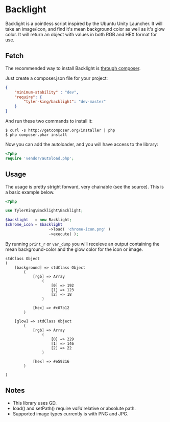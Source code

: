 # Backlight

Backlight is a pointless script inspired by the Ubuntu Unity Launcher. It will take an image/icon,
and find it's mean background color as well as it's glow color. It will return an object with
values in both RGB and HEX format for use.

## Fetch

The recommended way to install Backlight is [through composer](http://packagist.org).

Just create a composer.json file for your project:

```JSON
{
    "minimum-stability" : "dev",
    "require": {
        "tyler-king/backlight": "dev-master"
    }
}
```

And run these two commands to install it:

    $ curl -s http://getcomposer.org/installer | php
    $ php composer.phar install

Now you can add the autoloader, and you will have access to the library:

```php
<?php
require 'vendor/autoload.php';
```

## Usage

The usage is pretty stright forward, very chainable (see the source). This is a 
basic example below.

```php
<?php

use TylerKing\Backlight\Backlight;

$backlight   = new Backlight;
$chrome_icon = $backlight
                   ->load( 'chrome-icon.png' )
                   ->execute( );
```

By running `print_r` or `var_dump` you will receieve an output containing the mean 
background-color and the glow color for the icon or image.

```
stdClass Object
(
    [background] => stdClass Object
        (
            [rgb] => Array
                (
                    [0] => 192
                    [1] => 123
                    [2] => 18
                )

            [hex] => #c07b12
        )

    [glow] => stdClass Object
        (
            [rgb] => Array
                (
                    [0] => 229
                    [1] => 146
                    [2] => 22
                )

            [hex] => #e59216
        )

)
```

## Notes

* This library uses GD.
* load() and setPath() require *valid* relative or absolute path.
* Supported image types currently is with PNG and JPG.
